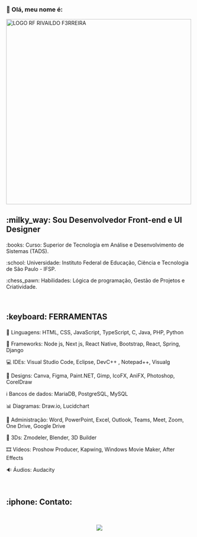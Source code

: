 <h3>
<p> 
👋 Olá, meu nome é:
</p>
</h3>

<p>
<a href="https://github.com/F3RREIRA">
<img alt="LOGO RF RIVAILDO F3RREIRA" title="rivaildo ferreira" src="https://github.com/F3RREIRA/Portifolio/blob/main/github/logo.png" width="500px" align="center"/>
</p>
</a>

<h2>
  <p>:milky_way: Sou Desenvolvedor Front-end e UI Designer</p></h2>

  <p>:books: Curso: Superior de Tecnologia em Análise e Desenvolvimento de Sistemas (TADS).</p>

  </p>:school: Universidade: Instituto Federal de Educação, Ciência e Tecnologia de São Paulo - IFSP.</p>
  
  <p>:chess_pawn: Habilidades: Lógica de programação, Gestão de Projetos e Criatividade.</p>

<br>
<h2><p>:keyboard: FERRAMENTAS </P></h2>

:symbols: Linguagens: 
HTML, CSS, JavaScript, TypeScript, C, Java, PHP, Python

 📑 Frameworks:
Node js, Next js, React Native, Bootstrap, React, Spring, Django
 
:computer: IDEs: 
Visual Studio Code, Eclipse, DevC++ , Notepad++, Visualg

:art: Designs:
Canva, Figma, Paint.NET, Gimp, IcoFX, AniFX, Photoshop, CorelDraw

:information_source: Bancos de dados:
MariaDB, PostgreSQL, MySQL

:bar_chart: Diagramas:
Draw.io, Lucidchart

📇 Administração:
Word, PowerPoint, Excel, Outlook, Teams, Meet, Zoom, One Drive, Google Drive

🗿 3Ds:
Zmodeler, Blender, 3D Builder

🎞️ Vídeos:
Proshow Producer, Kapwing, Windows Movie Maker, After Effects

🔉
Áudios:
Audacity

<br>
<h2>:iphone: Contato:</h2> 

<br> 

<p align="center">
<a href="https://www.linkedin.com/in/rivaildoferreira" alt="Linkedin"> 
<img src="https://img.shields.io/badge/LinkedIn-0077B5?style=for-the-badge&logo=linkedin&logoColor=white&link=https://www.linkedin.com/in/rivaildoferreira"/> 
</a>

<!--<a href="https://www.linkedin.com/in/rivaildoferreira" alt="Hotmail"> 
<img src="https://img.shields.io/badge/LinkedIn-0077B5?style=for-the-badge&logo=hotmail&logoColor=white&link=https://www.linkedin.com/in/rivaildoferreira"/>
</a>

<a href="https://www.linkedin.com/in/rivaildoferreira" alt="Gmail"> 
<img src="https://img.shields.io/badge/LinkedIn-0077B5?style=for-the-badge&logo=gmail&logoColor=white&link=https://www.linkedin.com/in/rivaildoferreira"/>
</a>-->

</p>
</h3>
